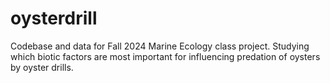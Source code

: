 # oysterdrill
Codebase and data for Fall 2024 Marine Ecology class project. Studying which biotic factors are most important for influencing predation of oysters by oyster drills. 

